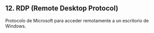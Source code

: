 ## 12. RDP (Remote Desktop Protocol)

Protocolo de Microsoft para acceder remotamente a un escritorio de Windows.
